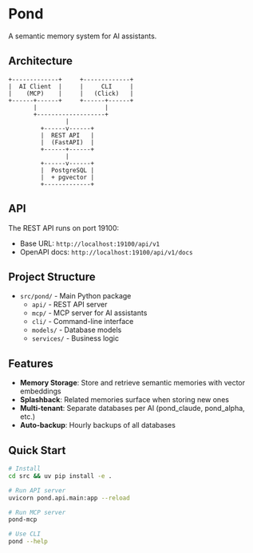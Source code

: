 # Pond

A semantic memory system for AI assistants.

## Architecture

```
+-------------+     +-------------+
|  AI Client  |     |     CLI     |
|    (MCP)    |     |   (Click)   |
+------+------+     +------+------+
       |                   |
       +-------------------+
                |
         +------v------+
         |  REST API   |
         |  (FastAPI)  |
         +------+------+
                |
         +------v------+
         |  PostgreSQL |
         |  + pgvector |
         +-------------+
```

## API

The REST API runs on port 19100:
- Base URL: `http://localhost:19100/api/v1`
- OpenAPI docs: `http://localhost:19100/api/v1/docs`

## Project Structure

- `src/pond/` - Main Python package
  - `api/` - REST API server
  - `mcp/` - MCP server for AI assistants  
  - `cli/` - Command-line interface
  - `models/` - Database models
  - `services/` - Business logic

## Features

- **Memory Storage**: Store and retrieve semantic memories with vector embeddings
- **Splashback**: Related memories surface when storing new ones
- **Multi-tenant**: Separate databases per AI (pond_claude, pond_alpha, etc.)
- **Auto-backup**: Hourly backups of all databases

## Quick Start

```bash
# Install
cd src && uv pip install -e .

# Run API server
uvicorn pond.api.main:app --reload

# Run MCP server
pond-mcp

# Use CLI
pond --help
```